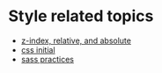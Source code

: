 # Style related topics

- [z-index, relative, and absolute](https://stackoverflow.com/questions/7490146/z-index-relative-or-absolute)
- [css initial](https://developer.mozilla.org/en-US/docs/Web/CSS/initial)
- [sass practices](./Sass.md)